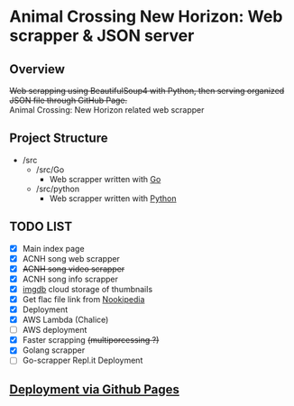 # Animal Crossing New Horizon: Web scrapper & JSON server

## Overview

~~Web scrapping using BeautifulSoup4 with Python, then serving organized JSON file through GitHub Page.~~<br>
Animal Crossing: New Horizon related web scrapper

## Project Structure

- /src
  - /src/Go
    - Web scrapper written with [Go](./src/Go/info.md)
  - /src/python
    - Web scrapper written with [Python](./src/python/info.md)

## TODO LIST

- [x] Main index page
- [x] ACNH song web scrapper
- [x] ~~ACNH song video scrapper~~
- [x] ACNH song info scrapper
- [x] [imgdb](https://imgbb.com/) cloud storage of thumbnails
- [x] Get flac file link from [Nookipedia](http://nookipedia.com/)
- [x] Deployment
- [x] AWS Lambda (Chalice)
- [ ] AWS deployment
- [x] Faster scrapping ~~(multiporcessing ?)~~
- [x] Golang scrapper
- [ ] Go-scrapper Repl.it Deployment

## [Deployment via Github Pages](https://hwhang0917.github.io/acnh_json/)

